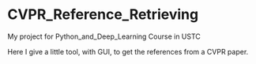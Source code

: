 # CVPR_Reference_Retrieving
My project for Python_and_Deep_Learning Course in USTC

Here I give a little tool, with GUI, to get the references from a CVPR paper.
